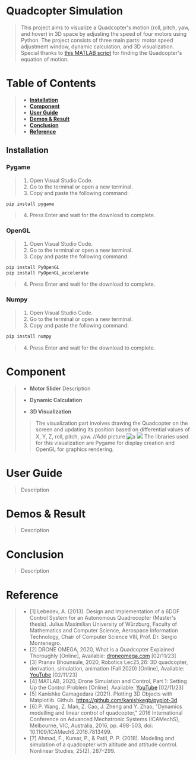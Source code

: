 # Quadcopter Simulation
> This project aims to visualize a Quadcopter's motion (roll, pitch, yaw, and hover) in 3D space by adjusting the speed of four motors using Python. The project consists of three main parts: motor speed adjustment window, dynamic calculation, and 3D visualization. Special thanks to [this MATLAB script](https://youtu.be/4hlQ2pf842U?si=a1AfHnj8r89j6BRX) for finding the Quadcopter's equation of motion.
# Table of Contents
> - [**Installation**](#installation)
> - [**Component**](#component)
> - [**User Guide**](#userguide)
> - [**Demos & Result**](#demosnresult)
> - [**Conclusion**](#conclusion)
> - [**Reference**](#reference)
## Installation <a name="installation"></a>

### Pygame

> 1. Open Visual Studio Code.
> 2. Go to the terminal or open a new terminal.
> 3. Copy and paste the following command:
   ```bash
   pip install pygame
   ```
> 4. Press Enter and wait for the download to complete.

### OpenGL

> 1. Open Visual Studio Code.
> 2. Go to the terminal or open a new terminal.
> 3. Copy and paste the following command:
   ```bash
   pip install PyOpenGL
   pip install PyOpenGL_accelerate
   ```
> 4. Press Enter and wait for the download to complete.

### Numpy

> 1. Open Visual Studio Code.
> 2. Go to the terminal or open a new terminal.
> 3. Copy and paste the following command:
   ```bash
   pip install numpy
   ```
> 4. Press Enter and wait for the download to complete.
   
# Component <a name="component"></a>
> - **Motor Slider**
> Description
> 
> - **Dynamic Calculation**
> >
> - **3D Visualization**
> >The visualization part involves drawing the Quadcopter on the screen and updating its position based on differential values of X, Y, Z, roll, pitch, yaw.
> //Add picture
> > ![a](https://ibb.co/GdqvMGP)
> > <img src="https://ibb.co/GdqvMGP"/> 
> >The libraries used for this visualization are Pygame for display creation and OpenGL for graphics rendering.
# User Guide <a name="userguide"></a>
> Description
# Demos & Result <a name="demosnresult"></a>
> Description
# Conclusion <a name="conclusion"></a>
> Description
# Reference <a name="reference"></a>
> - [1] Lebedev, A. (2013). Design and Implementation of a 6DOF Control System for an Autonomous Quadrocopter (Master's thesis). Julius Maximilian University of Würzburg, Faculty of Mathematics and Computer Science, Aerospace Information Technology, Chair of Computer Science VIII, Prof. Dr. Sergio Montenegro.
> - [2] DRONE OMEGA, 2020, What is a Quadcopter Explained Thoroughly [Online], Available: [droneomega.com](https://droneomega.com/what-is-a-quadcopter/) [02/11/23]
> - [3] Pranav Bhounsule, 2020, Robotics Lec25,26: 3D quadcopter, derivation, simulation, animation (Fall 2020) [Online], Available: [YouTube](https://www.youtube.com/watch?v=4hlq2pf842u) [02/11/23]
> - [4] MATLAB, 2020, Drone Simulation and Control, Part 1: Setting Up the Control Problem [Online], Available: [YouTube](https://www.youtube.com/watch?v=hgcgpuqb67q) [02/11/23]
> - [5] Kanishke Gamagedara (2021). Plotting 3D Objects with Matplotlib. Github. https://github.com/kanishkegb/pyplot-3d
> - [6] P. Wang, Z. Man, Z. Cao, J. Zheng and Y. Zhao, "Dynamics modelling and linear control of quadcopter," 2016 International Conference on Advanced Mechatronic Systems (ICAMechS), Melbourne, VIC, Australia, 2016, pp. 498-503, doi: 10.1109/ICAMechS.2016.7813499.
> - [7] Ahmad, F., Kumar, P., & Patil, P. P. (2018). Modeling and simulation of a quadcopter with altitude and attitude control. Nonlinear Studies, 25(2), 287–299.
